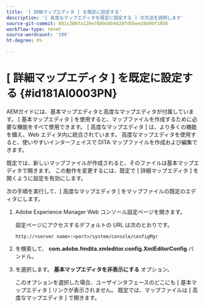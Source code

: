 ```yaml
---
title: '[ 詳細マップエディタ ] を既定に設定する'
description: '[ 高度なマップエディタを既定に設定する ] の方法を説明します'
source-git-commit: 801c306fa120e7889d4b9428fd5bee2849bf1956
workflow-type: tm+mt
source-wordcount: '199'
ht-degree: 0%

---
```



# [ 詳細マップエディタ ] を既定に設定する {#id181AI0003PN}

AEMガイドには、基本マップエディタと高度なマップエディタが付属しています。 [ 基本マップエディタ ] を使用すると、マップファイルを作成するために必要な機能をすべて使用できます。 [ 高度なマップエディタ ] は、より多くの機能を備え、Web エディタ内に統合されています。 高度なマップエディタを使用すると、使いやすいインターフェイスで DITA マップファイルを作成および編集できます。

既定では、新しいマップファイルが作成されると、そのファイルは基本マップエディタで開きます。 この動作を変更するには、既定で [ 詳細マップエディタ ] を開くように設定を有効にします。

次の手順を実行して、[ 高度なマップエディタ ] をマップファイルの既定のエディタにします。

1. Adobe Experience Manager Web コンソール設定ページを開きます。

   設定ページにアクセスするデフォルトの URL は次のとおりです。

   ```http
   http://<server name>:<port>/system/console/configMgr
   ```

1. を検索して、 **com.adobe.fmdita.xmleditor.config.XmlEditorConfig** バンドル。

1. を選択します。 **基本マップエディタを非表示にする** オプション。

   このオプションを選択した場合、ユーザインタフェースのどこにも [ 基本マップエディタ ] リンクが表示されません。 既定では、マップファイルは [ 高度なマップエディタ ] で開きます。


